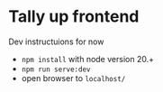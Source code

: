 # Tally up frontend
Dev instructuions for now
- `npm install` with node version 20.+
- `npm run serve:dev`
- open browser to `localhost/`